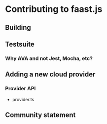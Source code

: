 # Contributing to faast.js

## Building

## Testsuite

### Why AVA and not Jest, Mocha, etc?

## Adding a new cloud provider

### Provider API

- provider.ts

## Community statement

